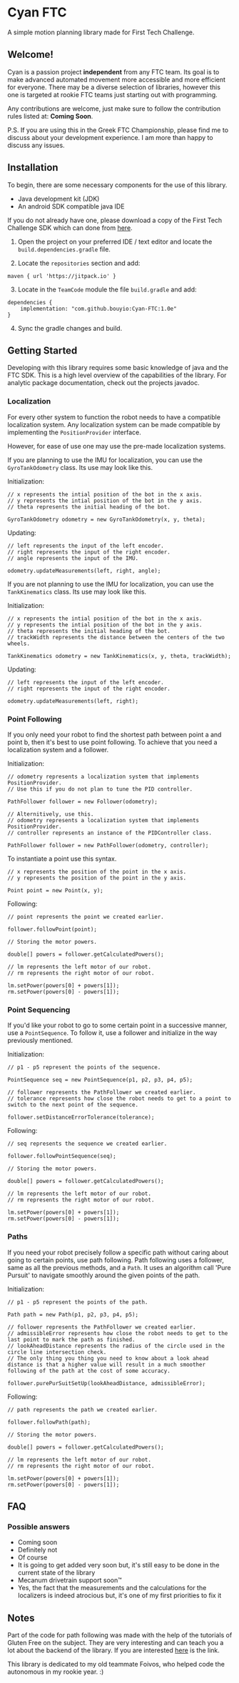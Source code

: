 # Cyan FTC

A simple motion planning library made for First Tech Challenge. 


## Welcome!

Cyan is a passion project **independent** from any FTC team. Its goal is to make advanced automated movement more accessible and more efficient for everyone. There may be a diverse selection of libraries, however this one is targeted at rookie FTC teams just starting out with programming. 

Any contributions are welcome, just make sure to follow the contribution rules listed at: **Coming Soon**. 

P.S. If you are using this in the Greek FTC Championship, please find me to discuss about your development experience. I am more than happy to discuss any issues.

## Installation

To begin, there are some necessary components for the use of this library.
- Java development kit (JDK)
- An android SDK compatible java IDE

If you do not already have one, please download a copy of the First Tech Challenge SDK which can done from [here](https://github.com/FIRST-Tech-Challenge/FtcRobotController).

1. Open the project on your preferred IDE / text editor and locate the `build.dependencies.gradle` file.

2. Locate the `repositories` section and add:
```
maven { url 'https://jitpack.io' }
```

3. Locate in the `TeamCode` module the file `build.gradle` and add:
```
dependencies {
    implementation: "com.github.bouyio:Cyan-FTC:1.0e"
}
```

4. Sync the gradle changes and build.

## Getting Started

Developing with this library requires some basic knowledge of java and the FTC SDK.
This is a high level overview of the capabilities of the library.
For analytic package documentation, check out the projects javadoc.

### Localization 

For every other system to function the robot needs to have a compatible localization system.
Any localization system can be made compatible by implementing the `PositionProvider` interface.

However, for ease of use one may use the pre-made localization systems.

If you are planning to use the IMU for localization, you can use the `GyroTankOdometry` class. Its use may look like this.

Initialization:
```
// x represents the intial position of the bot in the x axis.
// y represents the intial position of the bot in the y axis.
// theta represents the initial heading of the bot.

GyroTankOdometry odometry = new GyroTankOdometry(x, y, theta);
```

Updating:
```
// left represents the input of the left encoder.
// right represents the input of the right encoder.
// angle represents the input of the IMU.

odometry.updateMeasurements(left, right, angle);
```

If you are not planning to use the IMU for localization, you can use the `TankKinematics` class. Its use may look like this.

Initialization:
```
// x represents the intial position of the bot in the x axis.
// y represents the intial position of the bot in the y axis.
// theta represents the initial heading of the bot.
// trackWidth represents the distance between the centers of the two wheels.

TankKinematics odometry = new TankKinematics(x, y, theta, trackWidth);
```

Updating:
```
// left represents the input of the left encoder.
// right represents the input of the right encoder.

odometry.updateMeasurements(left, right);
```
### Point Following

If you only need your robot to find the shortest path between point a and point b, then it's best to use point following.
To achieve that you need a localization system and a follower.

Initialization:
```
// odometry represents a localization system that implements PositionProvider.
// Use this if you do not plan to tune the PID controller.

PathFollower follower = new Follower(odometry);

// Alternitively, use this.
// odometry represents a localization system that implements PositionProvider.
// controller represents an instance of the PIDController class.

PathFollower follower = new PathFollower(odometry, controller);
```

To instantiate a point use this syntax.
```
// x represents the position of the point in the x axis.
// y represents the position of the point in the y axis.

Point point = new Point(x, y);
```

Following:
```
// point represents the point we created earlier.

follower.followPoint(point);

// Storing the motor powers.

double[] powers = follower.getCalculatedPowers();

// lm represents the left motor of our robot.
// rm represents the right motor of our robot.

lm.setPower(powers[0] + powers[1]);
rm.setPower(powers[0] - powers[1]);
```

### Point Sequencing

If you'd like your robot to go to some certain point in a successive manner, use a `PointSequence`.
To follow it, use a follower and initialize in the way previously mentioned.

Initialization:
```
// p1 - p5 represent the points of the sequence.

PointSequence seq = new PointSequence(p1, p2, p3, p4, p5);

// follower represents the PathFollower we created earlier.
// tolerance represents how close the robot needs to get to a point to switch to the next point of the sequence.

follower.setDistanceErrorTolerance(tolerance);
```

Following:
```
// seq represents the sequence we created earlier.

follower.followPointSequence(seq);

// Storing the motor powers.

double[] powers = follower.getCalculatedPowers();

// lm represents the left motor of our robot.
// rm represents the right motor of our robot.

lm.setPower(powers[0] + powers[1]);
rm.setPower(powers[0] - powers[1]);
```

### Paths

If you need your robot precisely follow a specific path without caring about going to certain points, use path following.
Path following uses a follower, same as all the previous methods, and a `Path`.
It uses an algorithm call 'Pure Pursuit' to navigate smoothly around the given points of the path.

Initialization:
```
// p1 - p5 represent the points of the path.

Path path = new Path(p1, p2, p3, p4, p5);

// follower represents the PathFollower we created earlier.
// admissibleError represents how close the robot needs to get to the last point to mark the path as finished.
// lookAheadDistance represents the radius of the circle used in the circle line intersection check.
// The only thing you thing you need to know about a look ahead distance is that a higher value will result in a much smoother following of the path at the cost of some accuracy.

follower.purePurSuitSetUp(lookAheadDistance, admissibleError);
```

Following:
```
// path represents the path we created earlier.

follower.followPath(path);

// Storing the motor powers.

double[] powers = follower.getCalculatedPowers();

// lm represents the left motor of our robot.
// rm represents the right motor of our robot.

lm.setPower(powers[0] + powers[1]);
rm.setPower(powers[0] - powers[1]);
```

## FAQ

### Possible answers
- Coming soon
- Definitely not
- Of course
- It is going to get added very soon but, it's still easy to be done in the current state of the library
- Mecanum drivetrain support soon™
- Yes, the fact that the measurements and the calculations for the localizers is indeed atrocious but, it's one of my first priorities to fix it

## Notes

Part of the code for path following was made with the help of the tutorials of Gluten Free on the subject.
They are very interesting and can teach you a lot about the backend of the library. If you are interested [here](https://www.youtube.com/watch?v=gxnZ6Q8xo-o) is the link.

This library is dedicated to my old teammate Foivos, who helped code the autonomous in my rookie year. :)